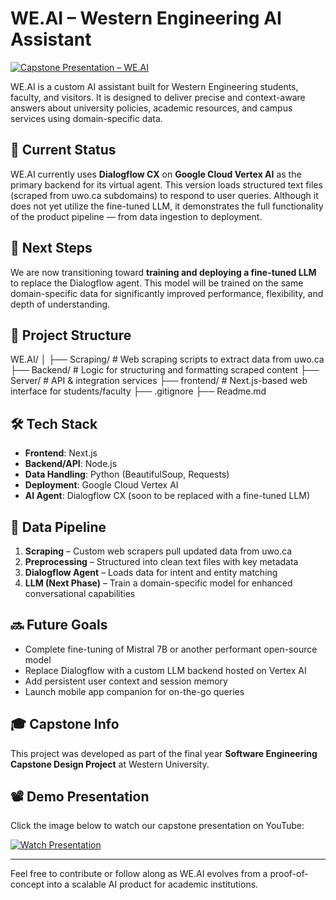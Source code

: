 # WE.AI – Western Engineering AI Assistant

[![Capstone Presentation – WE.AI](https://img.youtube.com/vi/qVxx_RitFgc/0.jpg)](https://youtu.be/qVxx_RitFgc)

WE.AI is a custom AI assistant built for Western Engineering students, faculty, and visitors. It is designed to deliver precise and context-aware answers about university policies, academic resources, and campus services using domain-specific data.

## 🚀 Current Status

WE.AI currently uses **Dialogflow CX** on **Google Cloud Vertex AI** as the primary backend for its virtual agent. This version loads structured text files (scraped from uwo.ca subdomains) to respond to user queries. Although it does not yet utilize the fine-tuned LLM, it demonstrates the full functionality of the product pipeline — from data ingestion to deployment.

## 🧠 Next Steps

We are now transitioning toward **training and deploying a fine-tuned LLM** to replace the Dialogflow agent. This model will be trained on the same domain-specific data for significantly improved performance, flexibility, and depth of understanding.

## 📂 Project Structure

WE.AI/ │ 
       ├── Scraping/ # Web scraping scripts to extract data from uwo.ca 
       ├── Backend/ # Logic for structuring and formatting scraped content 
       ├── Server/ # API & integration services 
       ├── frontend/ # Next.js-based web interface for students/faculty 
       ├── .gitignore 
       ├── Readme.md


## 🛠️ Tech Stack

- **Frontend**: Next.js
- **Backend/API**: Node.js
- **Data Handling**: Python (BeautifulSoup, Requests)
- **Deployment**: Google Cloud Vertex AI
- **AI Agent**: Dialogflow CX (soon to be replaced with a fine-tuned LLM)

## 📄 Data Pipeline

1. **Scraping** – Custom web scrapers pull updated data from uwo.ca
2. **Preprocessing** – Structured into clean text files with key metadata
3. **Dialogflow Agent** – Loads data for intent and entity matching
4. **LLM (Next Phase)** – Train a domain-specific model for enhanced conversational capabilities

## 🔜 Future Goals

- Complete fine-tuning of Mistral 7B or another performant open-source model
- Replace Dialogflow with a custom LLM backend hosted on Vertex AI
- Add persistent user context and session memory
- Launch mobile app companion for on-the-go queries

## 🎓 Capstone Info

This project was developed as part of the final year **Software Engineering Capstone Design Project** at Western University.

## 📽️ Demo Presentation

Click the image below to watch our capstone presentation on YouTube:

[![Watch Presentation](https://img.youtube.com/vi/qVxx_RitFgc/0.jpg)](https://youtu.be/qVxx_RitFgc)

---

Feel free to contribute or follow along as WE.AI evolves from a proof-of-concept into a scalable AI product for academic institutions.
